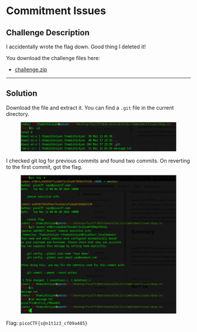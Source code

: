 # Commitment Issues

## Challenge Description

I accidentally wrote the flag down. Good thing I deleted it!

You download the challenge files here:

* [challenge.zip](https://artifacts.picoctf.net/c\_titan/137/challenge.zip)

***

## Solution

Download the file and extract it. You can find a `.git` file in the current directory.

<figure><img src="../../../.gitbook/assets/image (69).png" alt=""><figcaption></figcaption></figure>

I checked git log for previous commits and found two commits. On reverting to the first commit, got the flag.

<figure><img src="../../../.gitbook/assets/image (68).png" alt=""><figcaption></figcaption></figure>

Flag: `picoCTF{s@n1t1z3_cf09a485}`
